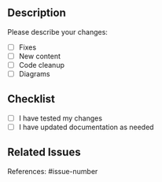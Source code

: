 ## Description

Please describe your changes:

- [ ] Fixes
- [ ] New content
- [ ] Code cleanup
- [ ] Diagrams

## Checklist

- [ ] I have tested my changes
- [ ] I have updated documentation as needed

## Related Issues

References: #issue-number